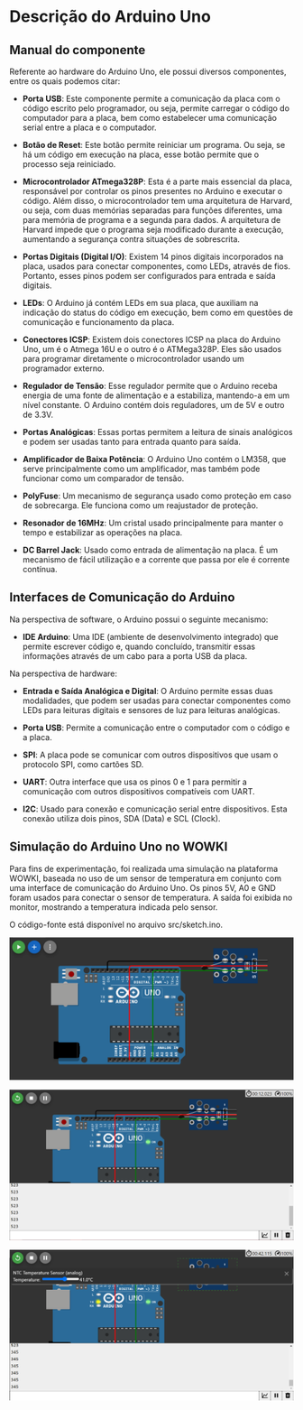 # Descrição do Arduino Uno

## Manual do componente

Referente ao hardware do Arduino Uno, ele possui diversos componentes, entre os quais podemos citar:

- **Porta USB**: Este componente permite a comunicação da placa com o código escrito pelo programador, ou seja, permite carregar o código do computador para a placa, bem como estabelecer uma comunicação serial entre a placa e o computador.

- **Botão de Reset**: Este botão permite reiniciar um programa. Ou seja, se há um código em execução na placa, esse botão permite que o processo seja reiniciado.

- **Microcontrolador ATmega328P**: Esta é a parte mais essencial da placa, responsável por controlar os pinos presentes no Arduino e executar o código. Além disso, o microcontrolador tem uma arquitetura de Harvard, ou seja, com duas memórias separadas para funções diferentes, uma para memória de programa e a segunda para dados. A arquitetura de Harvard impede que o programa seja modificado durante a execução, aumentando a segurança contra situações de sobrescrita.

- **Portas Digitais (Digital I/O)**: Existem 14 pinos digitais incorporados na placa, usados para conectar componentes, como LEDs, através de fios. Portanto, esses pinos podem ser configurados para entrada e saída digitais.

- **LEDs**: O Arduino já contém LEDs em sua placa, que auxiliam na indicação do status do código em execução, bem como em questões de comunicação e funcionamento da placa.

- **Conectores ICSP**: Existem dois conectores ICSP na placa do Arduino Uno, um é o Atmega 16U e o outro é o ATMega328P. Eles são usados para programar diretamente o microcontrolador usando um programador externo.

- **Regulador de Tensão**: Esse regulador permite que o Arduino receba energia de uma fonte de alimentação e a estabiliza, mantendo-a em um nível constante. O Arduino contém dois reguladores, um de 5V e outro de 3.3V.

- **Portas Analógicas**: Essas portas permitem a leitura de sinais analógicos e podem ser usadas tanto para entrada quanto para saída.

- **Amplificador de Baixa Potência**: O Arduino Uno contém o LM358, que serve principalmente como um amplificador, mas também pode funcionar como um comparador de tensão.

- **PolyFuse**: Um mecanismo de segurança usado como proteção em caso de sobrecarga. Ele funciona como um reajustador de proteção.

- **Resonador de 16MHz**: Um cristal usado principalmente para manter o tempo e estabilizar as operações na placa.

- **DC Barrel Jack**: Usado como entrada de alimentação na placa. É um mecanismo de fácil utilização e a corrente que passa por ele é corrente contínua.

## Interfaces de Comunicação do Arduino

Na perspectiva de software, o Arduino possui o seguinte mecanismo:

- **IDE Arduino**: Uma IDE (ambiente de desenvolvimento integrado) que permite escrever código e, quando concluído, transmitir essas informações através de um cabo para a porta USB da placa.

Na perspectiva de hardware:

- **Entrada e Saída Analógica e Digital**: O Arduino permite essas duas modalidades, que podem ser usadas para conectar componentes como LEDs para leituras digitais e sensores de luz para leituras analógicas.

- **Porta USB**: Permite a comunicação entre o computador com o código e a placa.

- **SPI**: A placa pode se comunicar com outros dispositivos que usam o protocolo SPI, como cartões SD.

- **UART**: Outra interface que usa os pinos 0 e 1 para permitir a comunicação com outros dispositivos compatíveis com UART.

- **I2C**: Usado para conexão e comunicação serial entre dispositivos. Esta conexão utiliza dois pinos, SDA (Data) e SCL (Clock).

## Simulação do Arduino Uno no WOWKI

Para fins de experimentação, foi realizada uma simulação na plataforma WOWKI, baseada no uso de um sensor de temperatura em conjunto com uma interface de comunicação do Arduino Uno. Os pinos 5V, A0 e GND foram usados para conectar o sensor de temperatura. A saída foi exibida no monitor, mostrando a temperatura indicada pelo sensor.

O código-fonte está disponível no arquivo src/sketch.ino.

![Esquema do Arduino](./wowki-arduino-uno.PNG)

![Saída do Monitor](./saida-arduino-uno.PNG)

![Variação da Temperatura](./variacao-arduino-uno.PNG)
